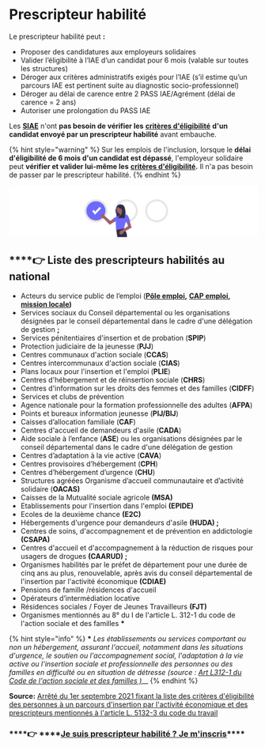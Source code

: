 # Prescripteur habilité

Le prescripteur habilité peut **:** 

* Proposer des candidatures aux employeurs solidaires 
* Valider l’éligibilité à l’IAE d’un candidat pour 6 mois \(valable sur toutes les structures\) 
* Déroger aux critères administratifs exigés pour l’IAE \(s’il estime qu’un parcours IAE est pertinent suite au diagnostic socio-professionnel\)
* Déroger au délai de carence entre 2 PASS IAE/Agrément \(délai de carence = 2 ans\) 
* Autoriser une prolongation du PASS IAE

Les [**SIAE**](../qui-sont-les-employeurs-solidaires.md) n'ont **pas besoin de vérifier les** [**critères d'éligibilité**](../../qui-est-eligible-iae-criteres-eligibilite/#criteres-administratifs-de-niveau-1) **d'un candidat envoyé par un prescripteur habilité** avant embauche. 

{% hint style="warning" %}
Sur les emplois de l'inclusion, lorsque le **délai d'éligibilité de 6 mois d'un candidat est dépassé**, l'employeur solidaire peut **vérifier et valider lui-même les** [**critères d'éligibilité**](../../qui-est-eligible-iae-criteres-eligibilite/#criteres-administratifs-de-niveau-1)**.** Il n'a pas besoin de passer par le prescripteur habilité.
{% endhint %}

![](../../.gitbook/assets/capture-de-cran-2020-06-23-a-11.59.48.png)

## \*\*\*\*👉 **Liste des prescripteurs habilités au national**

* Acteurs du service public de l’emploi \([**Pôle emploi**](https://www.pole-emploi.fr/accueil/)**,** [**CAP emploi**](https://travail-emploi.gouv.fr/ministere/service-public-de-l-emploi/article/cap-emploi)**,** [**mission locale**](https://www.mission-locale.fr/)**\)**
* Services sociaux du Conseil départemental ou les organisations désignées par le conseil départemental dans le cadre d'une délégation de gestion **;**
* Services pénitentiaires d'insertion et de probation \(**SPIP**\)
* Protection judiciaire de la jeunesse \(**PJJ**\)
* Centres communaux d'action sociale \(**CCAS**\) 
* Centres intercommunaux d'action sociale \(**CIAS**\)
* Plans locaux pour l'insertion et l'emploi \(**PLIE**\)
* Centres d'hébergement et de réinsertion sociale \(**CHRS**\)
* Centres d'information sur les droits des femmes et des familles \(**CIDFF**\)
* Services et clubs de prévention
* Agence nationale pour la formation professionnelle des adultes \(**AFPA**\)
* Points et bureaux information jeunesse \(**PIJ/BIJ**\)
* Caisses d’allocation familiale \(**CAF**\)
* Centres d'accueil de demandeurs d'asile \(**CADA**\)
* Aide sociale à l’enfance \(**ASE**\) ou les organisations désignées par le conseil départemental dans le cadre d'une délégation de gestion
* Centres d’adaptation à la vie active \(**CAVA**\)
* Centres provisoires d’hébergement \(**CPH**\)
* Centres d’hébergement d’urgence \(**CHU**\)
* Structures agréées Organisme d’accueil communautaire et d’activité solidaire \(**OACAS\)**
* Caisses de la Mutualité sociale agricole **\(MSA\)**
* Etablissements pour l'insertion dans l'emploi **\(EPIDE\)**
* Ecoles de la deuxième chance **\(E2C\)**
* Hébergements d'urgence pour demandeurs d'asile **\(HUDA\) ;**
* Centres de soins, d'accompagnement et de prévention en addictologie **\(CSAPA\)**
* Centres d'accueil et d'accompagnement à la réduction de risques pour usagers de drogues **\(CAARUD\) ;**
* Organismes habilités par le préfet de département pour une durée de cinq ans au plus, renouvelable, après avis du conseil départemental de l'insertion par l'activité économique **\(CDIAE\)**
* Pensions de famille /résidences d'accueil
* Opérateurs d’intermédiation locative
* Résidences sociales / Foyer de Jeunes Travailleurs **\(FJT\)**
* Organismes mentionnés au 8° du I de l'article L. 312-1 du code de l'action sociale et des familles **\***

{% hint style="info" %}
**\*** _Les établissements ou services comportant ou non un hébergement, assurant l'accueil, notamment dans les situations d'urgence, le soutien ou l'accompagnement social, l'adaptation à la vie active ou l'insertion sociale et professionnelle des personnes ou des familles en difficulté ou en situation de détresse  \(source :_ [_Art L312-1 du Code de l'action sociale et des familles \)_](https://www.legifrance.gouv.fr/codes/article_lc/LEGIARTI000038833680/)\_\_
{% endhint %}

**Source:** [Arrêté du 1er septembre 2021 fixant la liste des critères d'éligibilité des personnes à un parcours d'insertion par l'activité économique et des prescripteurs mentionnés à l'article L. 5132-3 du code du travail](https://www.legifrance.gouv.fr/jorf/id/JORFTEXT000044011209)



###     ****👉 ****[**Je suis prescripteur habilité ? Je m'inscris**](https://emplois.inclusion.beta.gouv.fr/signup/prescriber/is_pole_emploi)\*\*\*\*


